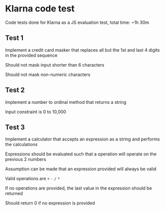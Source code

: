 # Klarna code test

Code tests done for Klarna as a JS evaluation test, total time: ~1h 30m


## Test 1

Implement a credit card masker that replaces all but the 1st and last 4 digits in the provided sequence

Should not mask input shorter than 6 characters

Should not mask non-numeric characters

## Test 2

Implement a number to ordinal method that returns a string

Input constraint is 0 to 10,000

## Test 3

Implement a calculator that accepts an expression as a string and performs the calculations

Expressions should be evaluated such that a operation will operate on the previous 2 numbers

Assumption can be made that an expression provided will always be valid

Valid operations are `+` `-` `/` `*`

If no operations are provided, the last value in the expression should be returned

Should return 0 if no expression is provided
